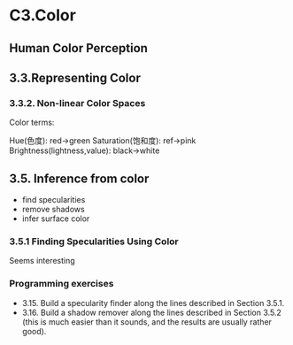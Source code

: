 # C3.Color

## Human Color Perception


## 3.3.Representing Color

### 3.3.2. Non-linear Color Spaces

Color terms:

Hue(色度): red->green
Saturation(饱和度): ref->pink
Brightness(lightness,value): black->white


## 3.5. Inference from color

* find specularities
* remove shadows
* infer surface color

### 3.5.1 Finding Specularities Using Color

Seems interesting



### Programming exercises

* 3.15. Build a specularity finder along the lines described in Section 3.5.1.
* 3.16. Build a shadow remover along the lines described in Section 3.5.2 (this is much easier than it sounds, and the results are usually rather good).